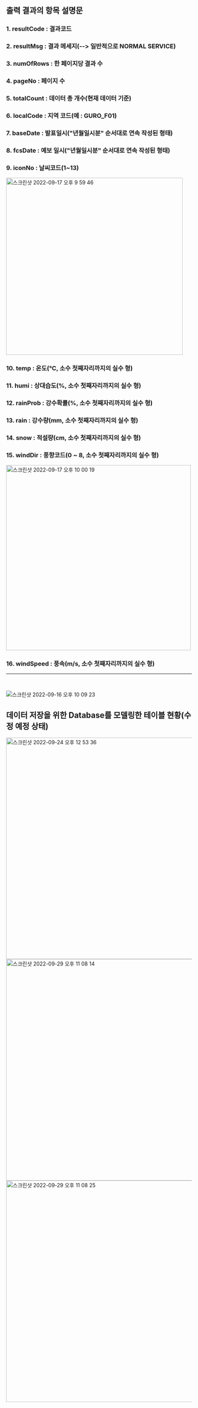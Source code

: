 ## 출력 결과의 항목 설명문

### 1. resultCode : 결과코드

### 2. resultMsg : 결과 메세지(--> 일반적으로 NORMAL SERVICE)

### 3. numOfRows : 한 페이지당 결과 수
 
### 4. pageNo : 페이지 수

### 5. totalCount : 데이터 총 개수(현재 데이터 기준)

### 6. localCode : 지역 코드(예 : GURO_F01)

### 7. baseDate :  발표일시("년월일시분" 순서대로 연속 작성된 형태)

### 8. fcsDate : 예보 일시("년월일시분" 순서대로 연속 작성된 형태)

### 9. iconNo : 날씨코드(1~13)
<img width="479" alt="스크린샷 2022-09-17 오후 9 59 46" src="https://user-images.githubusercontent.com/72461790/190858172-1ad4d898-fb36-4002-8fcc-b2d098583eda.png">

### 10. temp : 	온도(℃, 소수 첫째자리까지의 실수 형)

### 11. humi : 상대습도(%, 소수 첫째자리까지의 실수 형)

### 12. rainProb : 강수확률(%, 소수 첫째자리까지의 실수 형)

### 13. rain : 강수량(mm, 소수 첫째자리까지의 실수 형)

### 14. snow : 적설량(cm, 소수 첫째자리까지의 실수 형)

### 15. windDir : 풍향코드(0 ~ 8, 소수 첫째자리까지의 실수 형)
<img width="501" alt="스크린샷 2022-09-17 오후 10 00 19" src="https://user-images.githubusercontent.com/72461790/190858207-27fd4f21-63f7-49ab-961b-059becece9fe.png">

### 16. windSpeed : 풍속(m/s, 소수 첫째자리까지의 실수 형)
------------
&nbsp;

![스크린샷 2022-09-16 오후 10 09 23](https://user-images.githubusercontent.com/72461790/190646844-749d5aa1-cf73-4cc4-b19f-ea8286708aa9.png)

## 데이터 저장을 위한 Database를 모델링한 테이블 현황(수정 예정 상태)

<img width="599" alt="스크린샷 2022-09-24 오후 12 53 36" src="https://user-images.githubusercontent.com/72461790/192079183-23ed2ebb-ff96-4966-af08-c6bb84e8caac.png">
<img width="599" alt="스크린샷 2022-09-29 오후 11 08 14" src="https://user-images.githubusercontent.com/72461790/193056165-d5d272bb-54a9-4bdd-82a4-5165217cb42a.png">
<img width="599" alt="스크린샷 2022-09-29 오후 11 08 25" src="https://user-images.githubusercontent.com/72461790/193057113-5005f017-5741-4a11-bc4c-0ee01018927e.png">